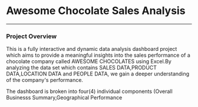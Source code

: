 # Awesome Chocolate Sales Analysis
___
### Project Overview
This is a fully interactive and dynamic 
data analysis dashboard project which aims to provide 
a meaningful insights into the sales
performance of a chocolate company called
AWESOME CHOCOLATES using Excel.By analyzing
the data set which contains SALES DATA,PRODUCT DATA,LOCATION DATA and 
PEOPLE DATA, we gain a deeper understanding of the company's
performance.
</P>The dashboard is broken into four(4) individual components
(Overall Businesss Summary,Geographical Performance

